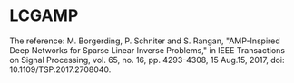 # LCGAMP
The reference:
M. Borgerding, P. Schniter and S. Rangan, "AMP-Inspired Deep Networks for Sparse Linear Inverse Problems," in IEEE Transactions on Signal Processing, vol. 65, no. 16, pp. 4293-4308, 15 Aug.15, 2017, doi: 10.1109/TSP.2017.2708040.
